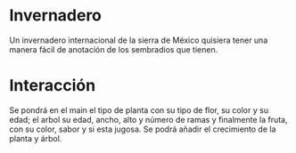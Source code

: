 # Invernadero
Un invernadero internacional de la sierra de México quisiera tener una manera fácil de anotación de los sembradios que tienen.
# Interacción
Se pondrá en el main el tipo de planta con su tipo de flor, su color y su edad; el arbol su edad, ancho, alto y número de ramas y finalmente la fruta, con su color, sabor y si esta jugosa. Se podrá añadir el crecimiento de la planta y árbol.
